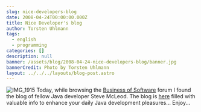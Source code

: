 ```yaml
---
slug: nice-developers-blog
date: 2008-04-24T00:00:00.000Z
title: Nice Developer's blog
author: Torsten Uhlmann
tags:
  - english
  - programming
categories: []
description: null
banner: /assets/blog/2008-04-24-nice-developers-blog/banner.jpg
bannerCredit: Photo by Torsten Uhlmann
layout: ../../../layouts/blog-post.astro
---
```


![IMG\_1915](/assets/blog/2008-04-24-nice-developers-blog/img-1915.jpg) Today, while browsing the [Business of Software](http://discuss.joelonsoftware.com/?biz) forum I found the blog of fellow Java developer Steve McLeod. The blog is [here](http://solidsimplesafe.com/) filled with valuable info to enhance your daily Java development pleasures... Enjoy...
